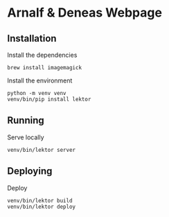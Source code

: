 # Arnalf & Deneas Webpage

## Installation

Install the dependencies

    brew install imagemagick

Install the environment

    python -m venv venv
    venv/bin/pip install lektor

## Running

Serve locally

    venv/bin/lektor server

## Deploying

Deploy

    venv/bin/lektor build
    venv/bin/lektor deploy
